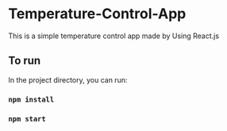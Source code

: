 # Temperature-Control-App
This is a simple temperature control app made by Using React.js
## To run

In the project directory, you can run:

### `npm install`
### `npm start`